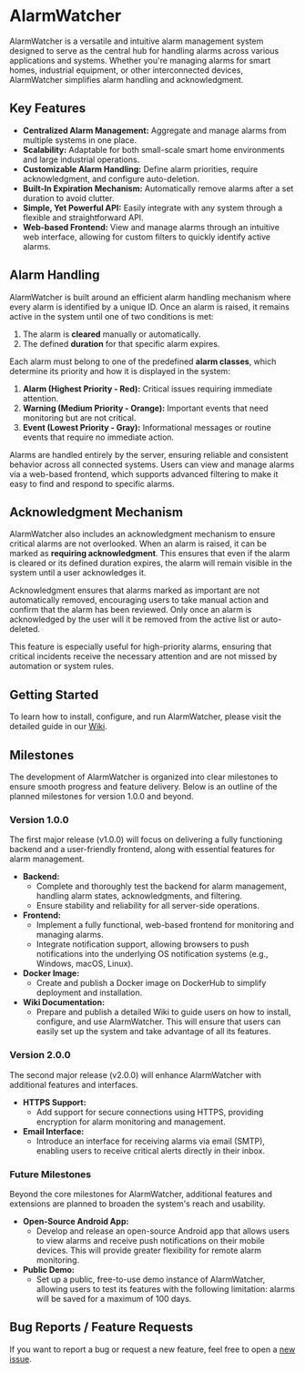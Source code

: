 # AlarmWatcher

AlarmWatcher is a versatile and intuitive alarm management system designed to serve as the central hub for handling alarms across various applications and systems. Whether you're managing alarms for smart homes, industrial equipment, or other interconnected devices, AlarmWatcher simplifies alarm handling and acknowledgment.

## Key Features

- **Centralized Alarm Management:** Aggregate and manage alarms from multiple systems in one place.
- **Scalability:** Adaptable for both small-scale smart home environments and large industrial operations.
- **Customizable Alarm Handling:** Define alarm priorities, require acknowledgment, and configure auto-deletion.
- **Built-In Expiration Mechanism:** Automatically remove alarms after a set duration to avoid clutter.
- **Simple, Yet Powerful API:** Easily integrate with any system through a flexible and straightforward API.
- **Web-based Frontend:** View and manage alarms through an intuitive web interface, allowing for custom filters to quickly identify active alarms.

## Alarm Handling

AlarmWatcher is built around an efficient alarm handling mechanism where every alarm is identified by a unique ID. Once an alarm is raised, it remains active in the system until one of two conditions is met:

1. The alarm is **cleared** manually or automatically.
2. The defined **duration** for that specific alarm expires.

Each alarm must belong to one of the predefined **alarm classes**, which determine its priority and how it is displayed in the system:

1. **Alarm (Highest Priority - Red):** Critical issues requiring immediate attention.
2. **Warning (Medium Priority - Orange):** Important events that need monitoring but are not critical.
3. **Event (Lowest Priority - Gray):** Informational messages or routine events that require no immediate action.

Alarms are handled entirely by the server, ensuring reliable and consistent behavior across all connected systems. Users can view and manage alarms via a web-based frontend, which supports advanced filtering to make it easy to find and respond to specific alarms.

## Acknowledgment Mechanism

AlarmWatcher also includes an acknowledgment mechanism to ensure critical alarms are not overlooked. When an alarm is raised, it can be marked as **requiring acknowledgment**. This ensures that even if the alarm is cleared or its defined duration expires, the alarm will remain visible in the system until a user acknowledges it.

Acknowledgment ensures that alarms marked as important are not automatically removed, encouraging users to take manual action and confirm that the alarm has been reviewed. Only once an alarm is acknowledged by the user will it be removed from the active list or auto-deleted.

This feature is especially useful for high-priority alarms, ensuring that critical incidents receive the necessary attention and are not missed by automation or system rules.

## Getting Started

To learn how to install, configure, and run AlarmWatcher, please visit the detailed guide in our [Wiki](https://github.com/johnny-de/alarmwatcher/wiki).

## Milestones

The development of AlarmWatcher is organized into clear milestones to ensure smooth progress and feature delivery. Below is an outline of the planned milestones for version 1.0.0 and beyond.

### Version 1.0.0

The first major release (v1.0.0) will focus on delivering a fully functioning backend and a user-friendly frontend, along with essential features for alarm management.
- **Backend:**
  - Complete and thoroughly test the backend for alarm management, handling alarm states, acknowledgments, and filtering.
  - Ensure stability and reliability for all server-side operations.
- **Frontend:**
  - Implement a fully functional, web-based frontend for monitoring and managing alarms.
  - Integrate notification support, allowing browsers to push notifications into the underlying OS notification systems (e.g., Windows, macOS, Linux).
- **Docker Image:**
  - Create and publish a Docker image on DockerHub to simplify deployment and installation.
- **Wiki Documentation:**
  - Prepare and publish a detailed Wiki to guide users on how to install, configure, and use AlarmWatcher. This will ensure that users can easily set up the system and take advantage of all its features.

### Version 2.0.0

The second major release (v2.0.0) will enhance AlarmWatcher with additional features and interfaces.
- **HTTPS Support:**
  - Add support for secure connections using HTTPS, providing encryption for alarm monitoring and management.
- **Email Interface:**
  - Introduce an interface for receiving alarms via email (SMTP), enabling users to receive critical alerts directly in their inbox.

### Future Milestones

Beyond the core milestones for AlarmWatcher, additional features and extensions are planned to broaden the system's reach and usability.
- **Open-Source Android App:**
  - Develop and release an open-source Android app that allows users to view alarms and receive push notifications on their mobile devices. This will provide greater flexibility for remote alarm monitoring.
- **Public Demo:**
  - Set up a public, free-to-use demo instance of AlarmWatcher, allowing users to test its features with the following limitation: alarms will be saved for a maximum of 100 days.


## Bug Reports / Feature Requests

If you want to report a bug or request a new feature, feel free to open a [new issue](https://github.com/johnny-de/alarmwatcher/issues).
